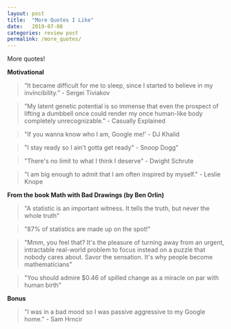 ```yaml
---
layout: post
title:  "More Quotes I Like"
date:   2019-07-08
categories: review post
permalink: /more_quotes/
---
```

More quotes!

**Motivational**
> “It became difficult for me to sleep, since I started to believe in my invincibility.” - Sergei Tiviakov

> "My latent genetic potential is so immense that even the prospect of lifting a dumbbell once could render my once human-like body completely unrecognizable." - Casually Explained

> "If you wanna know who I am, Google me!' - DJ Khalid

> "I stay ready so I ain't gotta get ready" - Snoop Dogg"

> "There's no limit to what I think I deserve" - Dwight Schrute

> "I am big enough to admit that I am often inspired by myself." - Leslie Knope

**From the book Math with Bad Drawings (by Ben Orlin)**

> "A statistic is an important witness. It tells the truth, but never the whole truth"

> "87% of statistics are made up on the spot!"

> "Mmm, you feel that? It's the pleasure of turning away from an urgent, intractable real-world problem to focus instead on a puzzle that nobody cares about. Savor the sensation. It's why people become mathematicians"

> "You should admire $0.46 of spilled change as a miracle on par with human birth"

**Bonus**

> "I was in a bad mood so I was passive aggressive to my Google home." - Sam Hrncir
